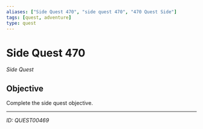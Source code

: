 ```yaml
---
aliases: ["Side Quest 470", "side quest 470", "470 Quest Side"]
tags: [quest, adventure]
type: quest
---
```


# Side Quest 470

*Side Quest*

## Objective
Complete the side quest objective.

---
*ID: QUEST00469*